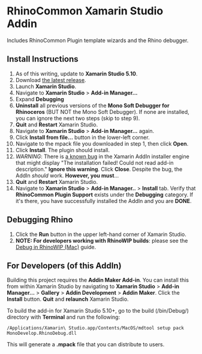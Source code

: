 # RhinoCommon Xamarin Studio Addin

Includes RhinoCommon Plugin template wizards and the Rhino debugger.

Install Instructions
--------------------

1. As of this writing, update to **Xamarin Studio 5.10**.
1. Download [the latest release](https://github.com/mcneel/RhinoCommonXamarinStudioAddin/releases).
1. Launch **Xamarin Studio**.
1. Navigate to **Xamarin Studio** > **Add-in Manager...**
1. Expand **Debugging**
1. **Uninstall** all previous versions of the **Mono Soft Debugger for Rhinoceros** (BUT NOT the Mono Soft Debugger).  If none are installed, you can ignore the next two steps (skip to step 9).
1. **Quit** and **Restart** Xamarin Studio.
1. Navigate to **Xamarin Studio** > **Add-in Manager...** again.
1. Click **Install from file...** button in the lower-left corner.
1. Navigate to the mpack file you downloaded in step 1, then click **Open**.
1. Click **Install**.  The plugin should install.
1. *WARNING*: There is [a known bug](https://forums.xamarin.com/discussion/39098/packaging-add-ins) in the Xamarin AddIn installer engine that might display "The installation failed!  Could not read add-in description."  **Ignore this warning**.  Click **Close**.  Despite the bug, the AddIn *should* work.  **However, you must**...
1. **Quit** and **Restart** Xamarin Studio.
1. Navigate to **Xamarin Studio** > **Add-in Manager..** > **Install** tab.  Verify that **RhinoCommon Plugin Support** exists under the **Debugging** category.  If it's there, you have successfully installed the AddIn and you are **DONE**.

Debugging Rhino
---------------

1. Click the **Run** button in the upper left-hand corner of Xamarin Studio.
1. **NOTE: For developers working with RhinoWIP builds**: please see the [Debug in RhinoWIP (Mac)](http://developer.rhino3d.com/guides/rhinocommon/debug_rhinowip_mac/) guide.

For Developers (of this AddIn)
--------------
Building this project requires the **Addin Maker Add-in**.  You can install this from within Xamarin Studio by navigating to **Xamarin Studio** > **Add-in Manager...** > **Gallery** > **Addin Development** > **Addin Maker**.  Click the **Install** button.  **Quit** and **relaunch** Xamarin Studio.

To build the add-in for Xamarin Studio 5.10+, go to the build (/bin/Debug/) directory with **Terminal** and run the following:

`/Applications/Xamarin\ Studio.app/Contents/MacOS/mdtool setup pack MonoDevelop.RhinoDebug.dll`

This will generate a **.mpack** file that you can distribute to users. 
